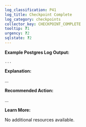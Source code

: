 ```yaml
---
log_classification: P41
log_title: Checkpoint Complete
log_category: checkpoints
collector_key: CHECKPOINT_COMPLETE
tooltip: ?1
urgency: ?2
sqlstate: ?2
---
```


**Example Postgres Log Output:**

```
...
```

**Explanation:**

...

**Recommended Action:**

...

**Learn More:**

No additional resources available.
